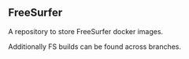 ## FreeSurfer

A repository to store FreeSurfer docker images.

Additionally FS builds can be found across branches.

